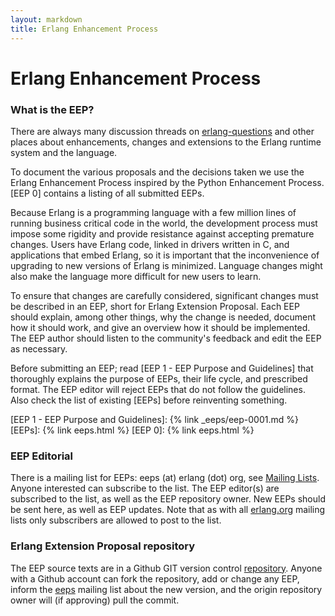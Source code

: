 ```yaml
---
layout: markdown
title: Erlang Enhancement Process
---
```

# Erlang Enhancement Process

### What is the EEP?
There are always many discussion threads on [erlang-questions](mailto:erlang-questions@erlang.org) and other places about enhancements, changes and extensions to the Erlang runtime system and the language.

To document the various proposals and the decisions taken we use the Erlang Enhancement Process inspired by the Python Enhancement Process. [EEP 0] contains a listing of all submitted EEPs.

Because Erlang is a programming language with a few million lines of running business critical code in the world, the development process must impose some rigidity and provide resistance against accepting premature changes. Users have Erlang code, linked in drivers written in C, and applications that embed Erlang, so it is important that the inconvenience of upgrading to new versions of Erlang is minimized. Language changes might also make the language more difficult for new users to learn.

To ensure that changes are carefully considered, significant changes must be described in an EEP, short for Erlang Extension Proposal. Each EEP should explain, among other things, why the change is needed, document how it should work, and give an overview how it should be implemented. The EEP author should listen to the community's feedback and edit the EEP as necessary.

Before submitting an EEP; read [EEP 1 - EEP Purpose and Guidelines] that thoroughly explains the purpose of EEPs, their life cycle, and prescribed format. The EEP editor will reject EEPs that do not follow the guidelines. Also check the list of existing [EEPs] before reinventing something.

[EEP 1 - EEP Purpose and Guidelines]: {% link _eeps/eep-0001.md %}
[EEPs]: {% link eeps.html %}
[EEP 0]: {% link eeps.html %}

### EEP Editorial
There is a mailing list for EEPs: eeps (at) erlang (dot) org, see [Mailing Lists](../community/mailinglists). Anyone interested can subscribe to the list. The EEP editor(s) are subscribed to the list, as well as the EEP repository owner. New EEPs should be sent here, as well as EEP updates. Note that as with all [erlang.org](https://www.erlang.org/) mailing lists only subscribers are allowed to post to the list.

### Erlang Extension Proposal repository
The EEP source texts are in a Github GIT version control [repository](http://www.github.com/erlang/eep). Anyone with a Github account can fork the repository, add or change any EEP, inform the [eeps](mailto:eeps@erlang.org) mailing list about the new version, and the origin repository owner will (if approving) pull the commit.